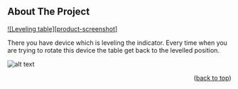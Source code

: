 
<!-- ABOUT THE PROJECT -->
## About The Project

[![Leveling table][product-screenshot]](https://example.com)

There you have device which is leveling the indicator. Every time when you are trying to rotate this device the table get back to the levelled position.

![alt text](https://gitlab.com/Masien/accelerometer/-/tree/main/Screens/IMG_1454.JPG?raw=true)

<p align="right">(<a href="#top">back to top</a>)</p>
